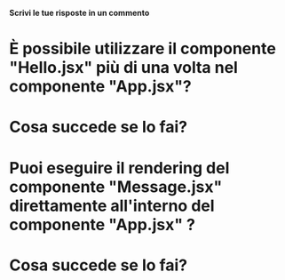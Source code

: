 **Scrivi le tue risposte in un commento**

# È possibile utilizzare il componente "Hello.jsx" più di una volta nel componente "App.jsx"?

<!-- SI -->

# Cosa succede se lo fai?

<!-- Si ripete -->

# Puoi eseguire il rendering del componente "Message.jsx" direttamente all'interno del componente "App.jsx" ?

<!--Si -->

# Cosa succede se lo fai?

<!-- Il rendering del codice avviene lo stesso e otteniamo, appunto,lo stesso risultato-->
